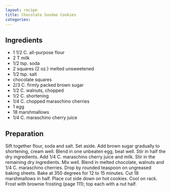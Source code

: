 ```yaml
---
layout: recipe
title: Chocolate Sundae Cookies
categories:
---
```


## Ingredients

- 1 1/2 C. all-purpose flour
- 2 T milk
- 1/2 tsp. soda
- 2 squares (2 oz.) melted unsweetened
- 1/2 tsp. salt
- chocolate squares
- 2/3 C. firmly packed brown sugar
- 1/2 C. walnuts, chopped
- 1/2 C. shortening
- 1/4 C. chopped maraschino cherries
- 1 egg
- 18 marshmallows
- 1/4 C. maraschino cherry juice

## Preparation

Sift together flour, soda and salt.  Set aside.  Add brown sugar gradually to shortening, cream well.  Blend in one unbeaten egg, beat well.  Stir in half the dry ingredients.  Add 1/4 C. maraschino cherry juice and milk.  Stir in the remaining dry ingredients.  Mix well.  Blend in melted chocolate, walnuts and 1/4 C. maraschino cherries.  Drop by rounded teaspoon on ungreased baking sheets.  Bake at 350 degrees for 12 to 15 minutes.  Cut 18 marshmallows in half.  Place cut side down on hot cookies.  Cool on rack.  Frost with brownie frosting (page 111); top each with a nut half.